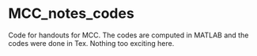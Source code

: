 # MCC_notes_codes
Code for handouts for MCC. The codes are computed in MATLAB and the codes were done in Tex. Nothing too exciting here. 
